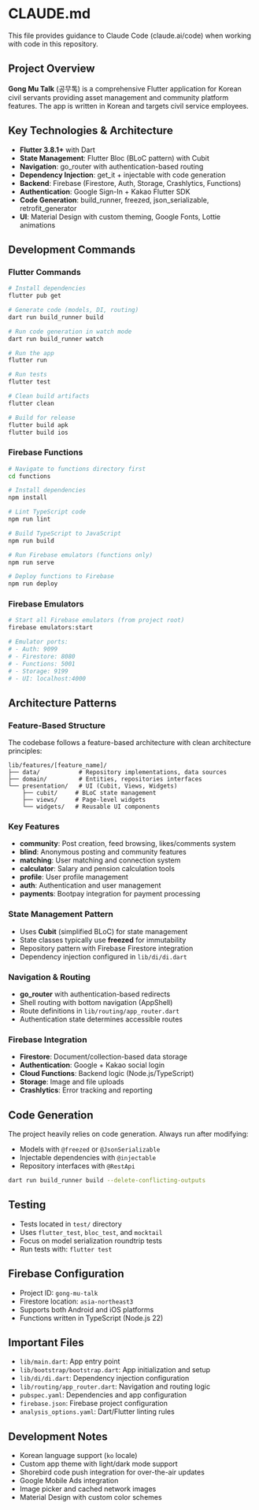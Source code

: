 # CLAUDE.md

This file provides guidance to Claude Code (claude.ai/code) when working with code in this repository.

## Project Overview

**Gong Mu Talk** (공무톡) is a comprehensive Flutter application for Korean civil servants providing asset management and community platform features. The app is written in Korean and targets civil service employees.

## Key Technologies & Architecture

- **Flutter 3.8.1+** with Dart
- **State Management**: Flutter Bloc (BLoC pattern) with Cubit
- **Navigation**: go_router with authentication-based routing
- **Dependency Injection**: get_it + injectable with code generation
- **Backend**: Firebase (Firestore, Auth, Storage, Crashlytics, Functions)
- **Authentication**: Google Sign-In + Kakao Flutter SDK
- **Code Generation**: build_runner, freezed, json_serializable, retrofit_generator
- **UI**: Material Design with custom theming, Google Fonts, Lottie animations

## Development Commands

### Flutter Commands
```bash
# Install dependencies
flutter pub get

# Generate code (models, DI, routing)
dart run build_runner build

# Run code generation in watch mode
dart run build_runner watch

# Run the app
flutter run

# Run tests
flutter test

# Clean build artifacts
flutter clean

# Build for release
flutter build apk
flutter build ios
```

### Firebase Functions
```bash
# Navigate to functions directory first
cd functions

# Install dependencies
npm install

# Lint TypeScript code
npm run lint

# Build TypeScript to JavaScript
npm run build

# Run Firebase emulators (functions only)
npm run serve

# Deploy functions to Firebase
npm run deploy
```

### Firebase Emulators
```bash
# Start all Firebase emulators (from project root)
firebase emulators:start

# Emulator ports:
# - Auth: 9099
# - Firestore: 8080
# - Functions: 5001
# - Storage: 9199
# - UI: localhost:4000
```

## Architecture Patterns

### Feature-Based Structure
The codebase follows a feature-based architecture with clean architecture principles:

```
lib/features/[feature_name]/
├── data/           # Repository implementations, data sources
├── domain/         # Entities, repositories interfaces
└── presentation/   # UI (Cubit, Views, Widgets)
    ├── cubit/     # BLoC state management
    ├── views/     # Page-level widgets
    └── widgets/   # Reusable UI components
```

### Key Features
- **community**: Post creation, feed browsing, likes/comments system
- **blind**: Anonymous posting and community features
- **matching**: User matching and connection system
- **calculator**: Salary and pension calculation tools
- **profile**: User profile management
- **auth**: Authentication and user management
- **payments**: Bootpay integration for payment processing

### State Management Pattern
- Uses **Cubit** (simplified BLoC) for state management
- State classes typically use **freezed** for immutability
- Repository pattern with Firebase Firestore integration
- Dependency injection configured in `lib/di/di.dart`

### Navigation & Routing
- **go_router** with authentication-based redirects
- Shell routing with bottom navigation (AppShell)
- Route definitions in `lib/routing/app_router.dart`
- Authentication state determines accessible routes

### Firebase Integration
- **Firestore**: Document/collection-based data storage
- **Authentication**: Google + Kakao social login
- **Cloud Functions**: Backend logic (Node.js/TypeScript)
- **Storage**: Image and file uploads
- **Crashlytics**: Error tracking and reporting

## Code Generation

The project heavily relies on code generation. Always run after modifying:
- Models with `@freezed` or `@JsonSerializable`
- Injectable dependencies with `@injectable`
- Repository interfaces with `@RestApi`

```bash
dart run build_runner build --delete-conflicting-outputs
```

## Testing

- Tests located in `test/` directory
- Uses `flutter_test`, `bloc_test`, and `mocktail`
- Focus on model serialization roundtrip tests
- Run tests with: `flutter test`

## Firebase Configuration

- Project ID: `gong-mu-talk`
- Firestore location: `asia-northeast3`
- Supports both Android and iOS platforms
- Functions written in TypeScript (Node.js 22)

## Important Files

- `lib/main.dart`: App entry point
- `lib/bootstrap/bootstrap.dart`: App initialization and setup
- `lib/di/di.dart`: Dependency injection configuration
- `lib/routing/app_router.dart`: Navigation and routing logic
- `pubspec.yaml`: Dependencies and app configuration
- `firebase.json`: Firebase project configuration
- `analysis_options.yaml`: Dart/Flutter linting rules

## Development Notes

- Korean language support (`ko` locale)
- Custom app theme with light/dark mode support
- Shorebird code push integration for over-the-air updates
- Google Mobile Ads integration
- Image picker and cached network images
- Material Design with custom color schemes